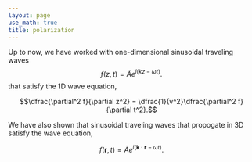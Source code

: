 ```yaml
---
layout: page
use_math: true
title: polarization
---
```


Up to now, we have worked with one-dimensional sinusoidal traveling waves $$f(z,t) = \tilde{A}e^{i(kz-\omega t)}.$$ that satisfy the 1D wave equation,

$$\dfrac{\partial^2 f}{\partial z^2} = \dfrac{1}{v^2}\dfrac{\partial^2 f}{\partial t^2}.$$

We have also shown that sinusoidal traveling waves that propogate in 3D satisfy the wave equation,

$$f(\mathbf{r},t) = \tilde{A}e^{i(\mathbf{k}\cdot\mathbf{r}-\omega t)}.$$

